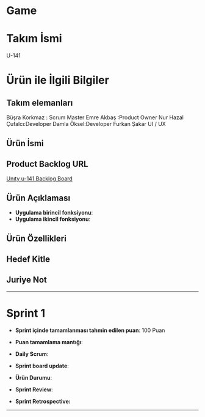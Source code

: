 # Game
# Takım İsmi
U-141
# Ürün ile İlgili Bilgiler
## Takım elemanları
Büşra Korkmaz : Scrum Master
Emre Akbaş :Product Owner
Nur Hazal Çufalcı:Developer
Damla Öksel:Developer
Furkan Şakar UI / UX	
## Ürün İsmi



## Product Backlog URL

[Unıty u-141 Backlog Board](https://oyunuygulama.atlassian.net/jira/software/projects/OYUN/boards/1)

## Ürün Açıklaması




- **Uygulama birincil fonksiyonu**:
- **Uygulama ikincil fonksiyonu**:

## Ürün Özellikleri



## Hedef Kitle



## Juriye Not




---

# Sprint 1

- **Sprint içinde tamamlanması tahmin edilen puan**: 100 Puan


- **Puan tamamlama mantığı**: 

- **Daily Scrum**: 
- **Sprint board update**: 

- **Ürün Durumu**: 
- **Sprint Review**: 


- **Sprint Retrospective:**
  


---





